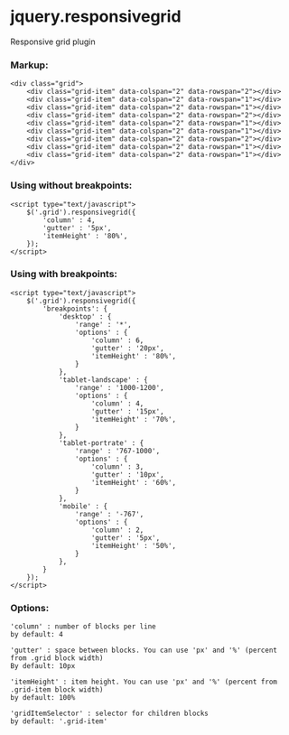# jquery.responsivegrid
Responsive grid plugin



### Markup:
	<div class="grid">
		<div class="grid-item" data-colspan="2" data-rowspan="2"></div>
		<div class="grid-item" data-colspan="2" data-rowspan="1"></div>
		<div class="grid-item" data-colspan="2" data-rowspan="1"></div>
		<div class="grid-item" data-colspan="2" data-rowspan="2"></div>
		<div class="grid-item" data-colspan="2" data-rowspan="1"></div>
		<div class="grid-item" data-colspan="2" data-rowspan="1"></div>
		<div class="grid-item" data-colspan="2" data-rowspan="2"></div>
		<div class="grid-item" data-colspan="2" data-rowspan="1"></div>
		<div class="grid-item" data-colspan="2" data-rowspan="1"></div>
	</div>

### Using without breakpoints:
	<script type="text/javascript">
		$('.grid').responsivegrid({
			'column' : 4,
			'gutter' : '5px',
			'itemHeight' : '80%',
		});
	</script>

### Using with breakpoints:
	<script type="text/javascript">
		$('.grid').responsivegrid({
			'breakpoints': {
				'desktop' : {
					'range' : '*',
					'options' : {
						'column' : 6,
						'gutter' : '20px',
						'itemHeight' : '80%',
					}
				},
				'tablet-landscape' : {
					'range' : '1000-1200',
					'options' : {
						'column' : 4,
						'gutter' : '15px',
						'itemHeight' : '70%',
					}
				},
				'tablet-portrate' : {
					'range' : '767-1000',
					'options' : {
						'column' : 3,
						'gutter' : '10px',
						'itemHeight' : '60%',
					}
				},
				'mobile' : {
					'range' : '-767',
					'options' : {
						'column' : 2,
						'gutter' : '5px',
						'itemHeight' : '50%',
					}
				},
			}
		});
	</script>

### Options:
	'column' : number of blocks per line
	by default: 4
	
	'gutter' : space between blocks. You can use 'px' and '%' (percent from .grid block width)
	By default: 10px
	
	'itemHeight' : item height. You can use 'px' and '%' (percent from .grid-item block width)
	by default: 100%
	
	'gridItemSelector' : selector for children blocks
	by default: '.grid-item'
